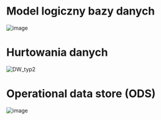 # Model logiczny bazy danych
![image](https://github.com/BartoszDorobek/Analityczne_bazy_danych-Klub_pilkarski/assets/53353490/3d20f1cc-fd1a-4e3b-ae86-5f10ab45688e)

# Hurtowania danych
![DW_typ2](https://github.com/BartoszDorobek/Analityczne_bazy_danych-Klub_pilkarski/assets/53353490/76851f9f-6cf4-4c21-bb5e-4bf250a837d4)

# Operational data store (ODS)
![image](https://github.com/BartoszDorobek/Analityczne_bazy_danych-Klub_pilkarski/assets/53353490/f3ea71b9-8d05-47c6-98ef-47452e2294cd)
